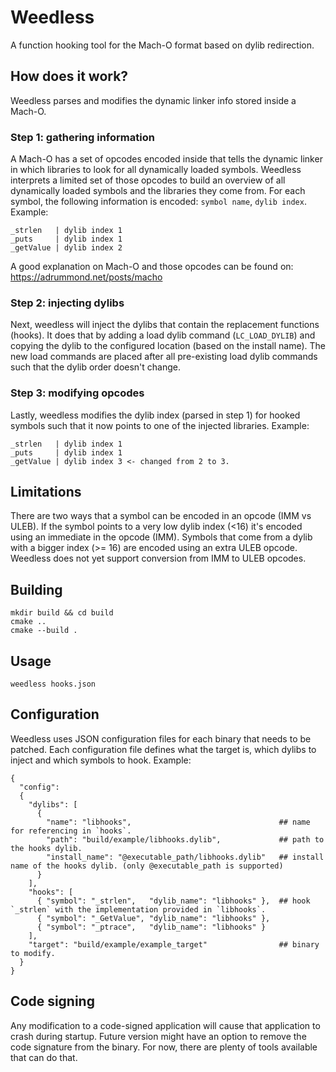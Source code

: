 # Weedless

A function hooking tool for the Mach-O format based on dylib redirection.

## How does it work?
Weedless parses and modifies the dynamic linker info stored inside a Mach-O. 

### Step 1: gathering information
A Mach-O has a set of opcodes encoded inside that tells the dynamic linker in which libraries to look for all dynamically loaded symbols. Weedless interprets a limited set of those opcodes to build an overview of all dynamically loaded symbols and the libraries they come from. For each symbol, the following information is encoded: `symbol name`, `dylib index`.
Example: 
```
_strlen   | dylib index 1 
_puts     | dylib index 1 
_getValue | dylib index 2 
```
A good explanation on Mach-O and those opcodes can be found on: https://adrummond.net/posts/macho

### Step 2: injecting dylibs
Next, weedless will inject the dylibs that contain the replacement functions (hooks). It does that by adding a load dylib command (`LC_LOAD_DYLIB`) and copying the dylib to the configured location (based on the install name). The new load commands are placed after all pre-existing load dylib commands such that the dylib order doesn't change.

### Step 3: modifying opcodes
Lastly, weedless modifies the dylib index (parsed in step 1) for hooked symbols such that it now points to one of the injected libraries.
Example: 
```
_strlen   | dylib index 1 
_puts     | dylib index 1 
_getValue | dylib index 3 <- changed from 2 to 3. 
```

## Limitations
There are two ways that a symbol can be encoded in an opcode (IMM vs ULEB). If the symbol points to a very low dylib index (<16) it's encoded using an immediate in the opcode (IMM). Symbols that come from a dylib with a bigger index (>= 16) are encoded using an extra ULEB opcode. Weedless does not yet support conversion from IMM to ULEB opcodes. 

## Building
```
mkdir build && cd build
cmake .. 
cmake --build .
```

## Usage
```
weedless hooks.json
```

## Configuration
Weedless uses JSON configuration files for each binary that needs to be patched. 
Each configuration file defines what the target is, which dylibs to inject and which symbols to hook.
Example:
```
{
  "config":
  {
    "dylibs": [
      { 
        "name": "libhooks",                                 ## name for referencing in `hooks`.
        "path": "build/example/libhooks.dylib",             ## path to the hooks dylib.
        "install_name": "@executable_path/libhooks.dylib"   ## install name of the hooks dylib. (only @executable_path is supported)
      }
    ],
    "hooks": [ 
      { "symbol": "_strlen",   "dylib_name": "libhooks" },  ## hook `_strlen` with the implementation provided in `libhooks`.
      { "symbol": "_GetValue", "dylib_name": "libhooks" },
      { "symbol": "_ptrace",   "dylib_name": "libhooks" }
    ],
    "target": "build/example/example_target"                ## binary to modify.
  }
}
```

## Code signing
Any modification to a code-signed application will cause that application to crash during startup. Future version might have an option to remove the code signature from the binary. For now, there are plenty of tools available that can do that.

